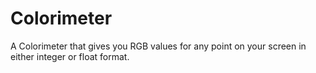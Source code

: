 Colorimeter
===========

A Colorimeter that gives you RGB values for any point on your screen in either integer or float format.
